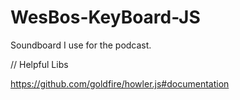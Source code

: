 # WesBos-KeyBoard-JS

Soundboard I use for the podcast.


// Helpful Libs

https://github.com/goldfire/howler.js#documentation
